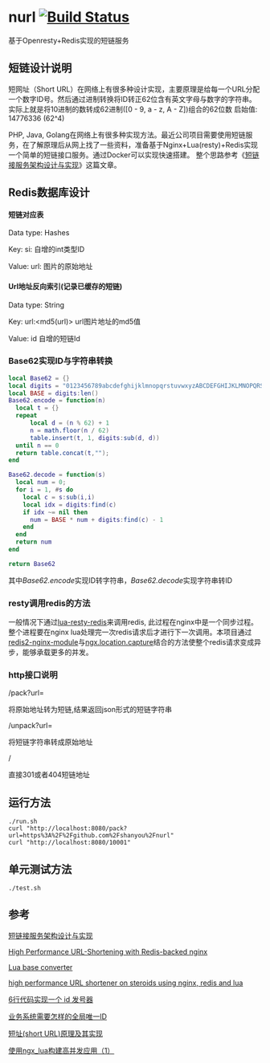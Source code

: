 # nurl [![Build Status](https://travis-ci.org/shanyou/nurl.svg?branch=master)](https://travis-ci.org/shanyou/nurl)

基于Openresty+Redis实现的短链服务

## 短链设计说明
短网址（Short URL）在网络上有很多种设计实现，主要原理是给每一个URL分配一个数字ID号。然后通过进制转换将ID转正62位含有英文字母与数字的字符串。实际上就是将10进制的数转成62进制([0 - 9, a - z, A - Z])组合的62位数
启始值: 14776336 (62^4)

PHP, Java, Golang在网络上有很多种实现方法。最近公司项目需要使用短链服务，在了解原理后从网上找了一些资料，准备基于Nginx+Lua(resty)+Redis实现一个简单的短链接口服务。通过Docker可以实现快速搭建。 整个思路参考《[短链接服务架构设计与实现](https://www.zybuluo.com/zhangnian88123/note/484298)》这篇文章。

## Redis数据库设计
#### 短链对应表
Data type: Hashes

Key: si:<id> 自增的int类型ID

Value:
  url: 图片的原始地址

#### Url地址反向索引(记录已缓存的短链)
Data type: String  

Key: url:<md5(url)> url图片地址的md5值

Value: id 自增的短链Id

### Base62实现ID与字符串转换
```lua
local Base62 = {}
local digits = "0123456789abcdefghijklmnopqrstuvwxyzABCDEFGHIJKLMNOPQRSTUVWXYZ"
local BASE = digits:len()
Base62.encode = function(n)
  local t = {}
  repeat
      local d = (n % 62) + 1
      n = math.floor(n / 62)
      table.insert(t, 1, digits:sub(d, d))
  until n == 0
  return table.concat(t,"");
end

Base62.decode = function(s)
  local num = 0;
  for i = 1, #s do
    local c = s:sub(i,i)
    local idx = digits:find(c)
    if idx ~= nil then
      num = BASE * num + digits:find(c) - 1
    end
  end
  return num
end

return Base62
```

其中*Base62.encode*实现ID转字符串，*Base62.decode*实现字符串转ID

### resty调用redis的方法
一般情况下通过[lua-resty-redis](https://github.com/openresty/lua-resty-redis)来调用redis, 此过程在nginx中是一个同步过程。整个进程要在nginx lua处理完一次redis请求后才进行下一次调用。本项目通过[redis2-nginx-module](https://github.com/openresty/redis2-nginx-module)与[ngx.location.capture](https://github.com/openresty/lua-nginx-module#ngxlocationcapture)结合的方法使整个redis请求变成异步，能够承载更多的并发。

### http接口说明
/pack?url=<url>

将原始地址转为短链,结果返回json形式的短链字符串

/unpack?url=<shoturl>

将短链字符串转成原始地址

/<shorturl>

直接301或者404短链地址

## 运行方法
```shell
./run.sh
curl "http://localhost:8080/pack?url=https%3A%2F%2Fgithub.com%2Fshanyou%2Fnurl"
curl "http://localhost:8080/10001"
```

## 单元测试方法
```shell
./test.sh
```

## 参考
[短链接服务架构设计与实现](https://www.zybuluo.com/zhangnian88123/note/484298)

[High Performance URL-Shortening with Redis-backed nginx](http://uberblo.gs/2011/06/high-performance-url-shortening-with-redis-backed-nginx)

[Lua base converter](http://stackoverflow.com/questions/3554315/lua-base-converter)

[high performance URL shortener on steroids using nginx, redis and lua](https://gist.github.com/MendelGusmao/2356310)

[6行代码实现一个 id 发号器](http://blog.fulin.org/2015/07/uuid_generator_in_6_lines/)

[业务系统需要怎样的全局唯一ID](http://weibo.com/p/1001603800404851831206)

[短址(short URL)原理及其实现](http://blog.csdn.net/beiyeqingteng/article/details/7706010)

[使用ngx_lua构建高并发应用（1）](http://blog.csdn.net/chosen0ne/article/details/7304192)
